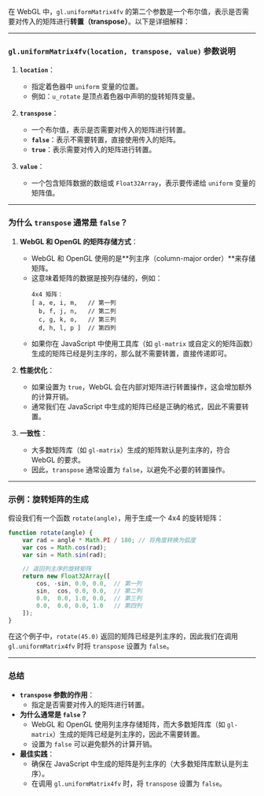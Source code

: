 在 WebGL 中，`gl.uniformMatrix4fv` 的第二个参数是一个布尔值，表示是否需要对传入的矩阵进行**转置（transpose）**。以下是详细解释：

---

### **`gl.uniformMatrix4fv(location, transpose, value)` 参数说明**
1. **`location`**：
   - 指定着色器中 `uniform` 变量的位置。
   - 例如：`u_rotate` 是顶点着色器中声明的旋转矩阵变量。

2. **`transpose`**：
   - 一个布尔值，表示是否需要对传入的矩阵进行转置。
   - **`false`**：表示不需要转置，直接使用传入的矩阵。
   - **`true`**：表示需要对传入的矩阵进行转置。

3. **`value`**：
   - 一个包含矩阵数据的数组或 `Float32Array`，表示要传递给 `uniform` 变量的矩阵值。

---

### **为什么 `transpose` 通常是 `false`？**
1. **WebGL 和 OpenGL 的矩阵存储方式**：
   - WebGL 和 OpenGL 使用的是**列主序（column-major order）**来存储矩阵。
   - 这意味着矩阵的数据是按列存储的，例如：
     ```text
     4x4 矩阵：
     [ a, e, i, m,   // 第一列
       b, f, j, n,   // 第二列
       c, g, k, o,   // 第三列
       d, h, l, p ]  // 第四列
     ```
   - 如果你在 JavaScript 中使用工具库（如 `gl-matrix` 或自定义的矩阵函数）生成的矩阵已经是列主序的，那么就不需要转置，直接传递即可。

2. **性能优化**：
   - 如果设置为 `true`，WebGL 会在内部对矩阵进行转置操作，这会增加额外的计算开销。
   - 通常我们在 JavaScript 中生成的矩阵已经是正确的格式，因此不需要转置。

3. **一致性**：
   - 大多数矩阵库（如 `gl-matrix`）生成的矩阵默认是列主序的，符合 WebGL 的要求。
   - 因此，`transpose` 通常设置为 `false`，以避免不必要的转置操作。

---

### **示例：旋转矩阵的生成**
假设我们有一个函数 `rotate(angle)`，用于生成一个 4x4 的旋转矩阵：

```javascript
function rotate(angle) {
    var rad = angle * Math.PI / 180; // 将角度转换为弧度
    var cos = Math.cos(rad);
    var sin = Math.sin(rad);

    // 返回列主序的旋转矩阵
    return new Float32Array([
        cos, -sin, 0.0, 0.0,  // 第一列
        sin,  cos, 0.0, 0.0,  // 第二列
        0.0,  0.0, 1.0, 0.0,  // 第三列
        0.0,  0.0, 0.0, 1.0   // 第四列
    ]);
}
```

在这个例子中，`rotate(45.0)` 返回的矩阵已经是列主序的，因此我们在调用 `gl.uniformMatrix4fv` 时将 `transpose` 设置为 `false`。

---

### **总结**
- **`transpose` 参数的作用**：
  - 指定是否需要对传入的矩阵进行转置。
- **为什么通常是 `false`？**
  - WebGL 和 OpenGL 使用列主序存储矩阵，而大多数矩阵库（如 `gl-matrix`）生成的矩阵已经是列主序的，因此不需要转置。
  - 设置为 `false` 可以避免额外的计算开销。
- **最佳实践**：
  - 确保在 JavaScript 中生成的矩阵是列主序的（大多数矩阵库默认是列主序）。
  - 在调用 `gl.uniformMatrix4fv` 时，将 `transpose` 设置为 `false`。
